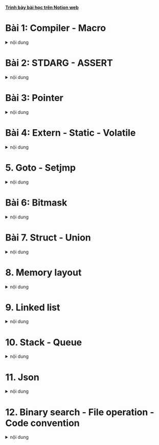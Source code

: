 **[Trình bày bài học trên Notion web](https://ritzy-tray-c64.notion.site/Advance-C-CPP-1340b8981c614ba29eb68631e6479064)**

# Bài 1: Compiler - Macro
<details>
<summary>nội dung</summary>

<h2>Compiler</h2>

**Compiler là trình biên dịch, có nhiệm vụ biên dịch source code sang ngôn ngữ máy để vi xử lí có thể thực thi được chương trình đó.**

<p align="center">
  <img src="https://github.com/user-attachments/assets/418ae9af-78e6-4ba5-a352-9193f6056b5c" width="50%">
</p>

* Preprocessing: là quá trình tiền xử lí, tạo ra file preprocessed. Trong qua trình này:

    * Preprocessor sẽ copy nội dung của file được include vào file tiền xử lí.
    * Xóa bỏ các comment trong source file.
    * Chèn nội dung được định nghĩa của macro tại vị trí gọi macro đó.

* Compilation: từ preprocessed source compiler sẽ biên dịch sang assembly code.

* Assemble: assembler tạo ra object file từ assembly code.

* Linking: Linker sẽ gộp các file object đã tạo ra từ lại thành một excutable file.
    * Vì khi include một header thì file header đó chỉ chứa tên của hàm không có nội dung thực thi của hàm đó. Tức là sau tiền xử lí cũng chỉ chứa tên hàm mà không có nội dung hàm trong file đó.
    * File source của header đó cũng được biên dịch thành file object và linker sẽ gộp nội dung của hàm đó vào executable file.

<h2>Macro</h2>

**Macro gồm một label và nội dung là đoạn code sẽ được thay thế cho label đó trong quá trình tền xử lí (preprocessing).**

**Chỉ thị tiền xử lí là chỉ thị báo cho preprocesor xử lí những nội dung có trong source code.**

Các chỉ thị tiền xử lí:

* #include: là chỉ thị chèn tất cả nội dung của file được include vào source file.
    
    ⇒ Giúp quản lí và tái sử dụng source code hiệu quả.
    
* #define: dùng để định nghĩa một macro.

* #undef: để hủy định nghĩa một macro đã định nghĩa trước đó.
    
    ⇒ Sử dụng trong trường hợp cần định nghĩa lại macro.
    
* #if, #elif, #else: là những chỉ thị điều kiện để quyết định xem có chèn những nội dung bên trong điều kiện vào source file hay không. Kết thúc chỉ thị điều kiện này là #endif.
    
    ⇒ Dùng để linh hoạt khai báo macro có nội dung khác nhau phù hợp với yêu cầu và đối tượng thực thi chương trình.
    
- #ifdef và #ifndef: là chỉ thị kiểm tra xem đã định nghĩa macro đó hay chưa. Nếu điều kiện đúng thì nội dung bên trong điều kiện sẽ được chèn vào source file. Kết thúc chỉ thị điều kiện là #endif.
    
    ⇒ Để tránh chèn lặp lại những nội dung đã được định nghĩa và chèn vào trước đó.

Các toán tử trong macro:
* Stringize: định nghĩa nội dung của label phía sau # là một chuỗi trong dấu “”.
    
    ```c
    #define _PRINTF(cmd) printf(#cmd)
    ```
    
* Concatenation: nối nội dung của label phía sau ## vào chuỗi phía trước.
    
    ```c
    #define PIN_DEF(number)    int pin_##number
    ```
    
* Variadic: tạo ra macro có thể nhận số lượng tham số truyền vào không cố định và có thể thay đổi.

    ```c
    #define NUM_LIST(...)                       \
    int sum_list[] = {__VA_ARGS__}

    NUM_LIST(1, 4, 5, 6);

    // kết quả sau tiền xử lí
    int sum_list[] = {1, 4, 5, 6};
    ```

Ví dụ định nghĩa macro:

* Định nghĩa macro có chứa giá trị của số pi.

* Định nghĩa macro khai báo nhiều biến có cùng format tên.

* Định nghĩa macro khai báo function.

    ```c
    #define PI_NUMBER               (double)3.14159

    #define NEW_VAR(name)           \
    int         int_##name;         \
    double      double_##name;      \
    char        char_##name;

    #define     _PRINTF(func_name, cmd)         \
    void func_name() {                          \
        printf(#cmd);                           \
        printf("\n");                           \
    }

    _PRINTF(print_hello, hello!);
    _PRINTF(print_goodbye, good bye!);

    int main() {

        printf("%.3f\n", PI_NUMBER); 

        NEW_VAR(test);
        int_test = 5;
        double_test = 5.0;
        char_test = 'a';

        print_hello();
        print_goodbye();
        return 0;
    }
    ```

Ví dụ #ifdef và #ifndef:

* Dùng #ifndef để kiểm tra xem label BOARD_H đã được địa nghĩa trước đó hay chưa. Và định nghĩa label đó nếu chưa.

* Dùng điều kiện #if, #elif để định nghĩa chân Led builtin  phù hợp với board cần biên dịch.

    ```c
    #ifndef BOARD_H
    #define BOARD_H

    #define MCU     UNO
    //#define MCU     MEGA

    #if MCU == UNO
        #define     LED_BULTIN      2
    #elif MCU == MEGA
        #define     LED_BULTIN      7
    #endif

    #endif
    ```

**Macro và function khác nhau như thế nào mặc dù có thể cho ra kết quả như nhau.**

* Function chiếm một vùng nhớ cố định trong main memory. Vì function chỉ được định nghĩa một lần. Mỗi khi gọi function thì program counter sẽ nhảy tới vùng nhớ lưu function đó để thực thi.
* Còn khi định nghĩa macro thì khi biên dịch preprocessor sẽ thay thế đoạn macro được định nghĩa tại vị trí gọi macro đó. Khi gọi nhiều lần sẽ có nhiều đoạn giống nhau trong main memory.
    
⇒ Dùng function sẽ tối ưu hơn về mặt bộ nhớ nhưng sẽ không tối ưu về mặt tốc độ khi so với macro.

</details>

# Bài 2: STDARG - ASSERT
<details>
<summary>nội dung</summary>

<h2>STDARG</h2>

**Stdarg là thư viện chuẩn của C, hỗ trợ viết function với số lượng tham số và kiểu dữ liệu không xác định trước.**

Kiểu dữ liệu và macro của thư viện stdarg:

* va_list: là kiểu dự liệu để chứa các tham số truyền vào.

* void va_start(va_list *ap*, *argN*): xác định địa chỉ bắt đầu trong danh sách tham số truyền vào. Địa chỉ bắt đầu là địa chỉ của tham số tiếp theo phía sau  label argN. Cần gọi trước va_start trước khi gọi va_arg.

* type va_arg(va_list *ap*, *type*): trả về giá trị của địa chỉ hiện tại đang trỏ tới trong danh sách tham số với kiểu dữ liệu xác định tại type. Và chuyển con trỏ đến vị trí tiếp theo trong danh sách tham số.

* void va_end(): giải phóng vùng nhớ đã tạo ra của biến va_list. Cần gọi khi không còn sử dụng va_list đó nữa.

Ví dụ viết một function tính tổng các số truyền vào kiểu int có số lượng tham số có thể thay đổi:

```c
int sum(int count, ...){
    va_list num_list;
    // khởi tạo va_list để lưu địa chỉ các tham số truyền vào
    va_start(num_list, count);
    // lấy ra giá trị của tham số hiện tại đang trỏ đến (địa chỉ đầu tiên là địa chỉ của tham số phía sau count)
    int result = va_arg(num_list, int);
    for(int index=1;index<count;index++) {
            // cộng dồn lần lượt các giá trị còn lại trong danh sách tham số
        result += va_arg(num_list, int);
    }
    // giải phóng vùng nhớ đã khởi tạo num_list
    va_end(num_list);
    return result;
}

int main(void) {
    printf("%d\n", sum(5, 1, 3, 5, 6, 7));
    return 0;
}
```

⇒ Ứng dụng để viết những function xử lí những trường hợp tham số truyền vào có thể thay đổi được.

<h2>ASSERT</h2>

**Assert là thư viện chuẩn của C, hỗ trợ debug và báo lỗi cho chương trình.**

**void assert(_Expression):** có tham số truyền vào là điều kiện báo lỗi và chuỗi kí tự thông báo khi có lỗi xảy ra.

* Nếu điều kiện đúng chương trình sẽ chạy tiếp mà không báo lỗi.
* Nếu điều kiện sai chương trình sẽ báo lỗi với chuỗi kí tự đã định nghĩa trước và dừng chương trình ngay lập tức.

⇒ Quan trọng trong quá trình debug và xử lí lỗi và assert sẽ báo chính xác vị trí lỗi trong source code là line nào.

Ví dụ sử dụng assert để báo lỗi:
```c
#define LOG(condition, cmd)     assert((condition) && #cmd)

double divide(double number_a, double number_b) {
    // assert( (number_b!=0) && "Divide for zero");
    LOG(number_b!=0, "Divide for zero");
    return number_a / number_b;
}

int main() {
	printf("%f\n", divide(4.0, 1.0));
	printf("%f\n", divide(4.0, 0.0));
}
```

</details>

# Bài 3: Pointer
<details>
<summary>nội dung</summary>

<h2>Pointer</h2>

**Pointer là biến có giá trị là địa chỉ của một biến khác. Thông qua con trỏ có thể truy cập đến để đọc hoặc thay đổi giá trị tại địa chỉ đó.**

* Mọi biến đều được lưu trên RAM trong quá trình thực thi chương trình và có địa chỉ riêng.

* Có thể dùng pointer để truy cập nhiều biến khác nhau giúp quá trình xử lí chương trình linh hoạt hơn.

**Kích thước của con trỏ phụ thuộc vào kiến trúc của vi xử lí.**

Ví dụ khai báo và sử dụng con trỏ:
```c
int number = 10;
int *ptr = &number;   // lấy địa chỉ của biến number gán cho con trỏ
*ptr = 100;           // thay đổi giá trị tại biến number = 100
```

<h2>Void Pointer</h2>

**Void Pointer là con trỏ có thể trỏ đến bất kì biến nào mà không cần biết trước kiểu dữ liệu của nó.**

* Tuy nhiên trước khi đọc hoặc thay đổi giá trị của biến được trỏ tới thì cần ép kiểu cho đúng với kiểu dữ liệu của biến đó.

Ví dụ khai báo Void pointer:
```c
int a = 100;
void *ptr = &a;
printf("%d\n", *(int *)a);
*(int *)ptr = 10;
```

<h2>NULL Pointer</h2>

**NULL Pointer là con trỏ có giá trị (địa chỉ trỏ tới) là 0x00.**

Khi khai báo một biến mới chương trình sẽ lấy một vùng nhớ chưa được sử dụng trên RAM để lưu biến. Nếu không gán giá trị khi khai báo thì giá trị của biến sẽ là một giá trị ngẫu nhiên đã được lưu tại địa chỉ này trước đó. 

⇒ Do đó khi khai báo con trỏ mà chưa gán địa chỉ cho nó thì gán NULL để tránh lỗi chương trình khi trỏ nhầm địa chỉ. (Khi không dùng nữa cũng gán NULL)

* Dùng con trỏ NULL có thể kiểm tra được con trỏ đã được khai báo địa chỉ hợp lệ hay chưa.

```c
void *ptr = NULL;
```

<h2>Pointer to Constant</h2>

**Pointer to constant là con trỏ chỉ cho phép đọc giá trị tại tại địa chỉ được trỏ đến mà không được phép thay đổi giá trị tại địa chỉ đó. Tuy nhiên có thể gán lại giá trị (địa chỉ trỏ đến) cho con trỏ.**

Ví dụ sử dụng pointer to constant:
```c
int number_a = 10;
int number_b = 5;
// có thể khai báo con trỏ theo một trong hai cách sau.
int const *ptr_const = &number_a;
// const int *ptr_const = &number_a;

// không thể thay đổi giá trị của biến được trỏ đến.
// *ptr_const = 5; => Lỗi
// tuy nhiên có thể thay đổi giá trị của con trỏ.
ptr_const = &number_b;
```

<h2>Constant Pointer</h2>

**Constant pointer là con trỏ được khởi tạo với giá trị (địa chỉ trỏ đến) không được phép thay đổi. Chỉ có thể đọc và thay đổi giá trị tại địa chỉ được trỏ đến.**

Ví dụ sử dụng constant pointer:
```c
int number_a = 10;
int number_b = 5;
int *const ptr_const = &number_a;

// có thể thay đổi giá trị tại number_a
*const_ptr = 7;

// tuy nhiên đã khởi tạo con trỏ trỏ đến địa chỉ của number_a thì không thể trỏ đến một biến khác nữa.
// ptr_const = &number_b; => chương trình báo lỗi
```

<h2>Pointer to Function</h2>

**Function pointer là con trỏ có giá trị là địa chỉ của một function.**

    ⇒ Trỏ đến vùng nhớ chứa function.

Ví dụ sử dụng pointer to function:

```c
/*
	khai báo ptr là con trỏ hàm có tham số truyền vào là (int, int)
và kiểu trả về là int.
	sử dụng con trỏ hàm để gọi hàm phù hợp theo điều kiện
*/

#define OPERATOR    SUM
// #define OPERATOR    MULTIPLE

int multiple(int number_a, int number_b) {
    return number_a * number_b;
}

int sum(int number_a, int number_b) {
    return number_a + number_b;
}

int main() {
    int (*ptr)(int, int) = NULL;

    #if OPERATOR == SUM
        ptr = &sum;
    #elif OPERATOR == MULTIPLE
        ptr = &multiple;
    #endif
    
    printf("%d\n", ptr(5, 10));
}
```
* Function pointer còn có thể dùng làm tham số truyền vào cho một function khác. 

    Ví dụ:
    ```c
    /*
        Tạo một function có tham số truyền vào là một con trỏ hàm và các tham số phụ.
        Sử dụng con trỏ để gọi hàm tính toán.
    */


    int multiple(int number_a, int number_b) {
        return number_a * number_b;
    }

    int sum(int number_a, int number_b) {
        return number_a + number_b;
    }

    int CalcAndShow(int (*ptr)(int, int), int number_a, int number_b) {
        int result = ptr(number_a, number_b);
        printf("%d\n", result);
        return result;
    }

    int main() {
        int a = 10, b = 4;
        int (*ptr)(int, int) = NULL;
        CalcAndShow(&multiple, a, b);
        CalcAndShow(&sum, a, b);
    }
    ```

Ép kiểu một con trỏ hàm:
```c
int sum(int number_a, int number_b) {
    return number_a + number_b;
}
...
void *ptr = &sum;
int result = ((int (*)(int, int))ptr)(5, 3);
```

<h2>Pointer to Pointer</h2>

**Pointer to Pointer là con trỏ có giá trị là địa chỉ của con trỏ khác (trỏ đến con trỏ khác).**

```c
/*
	Khai báo con trỏ ptr_1 trỏ tới biến point.
	Khai báo con trỏ ptr_2 trỏ tới ptr_1.
	In ra giá trị và địa chỉ của ptr_1 và ptr_2.
*/

double point = 9.2;
double *ptr_1 = &point;
double **ptr_2 = &ptr_1;

printf("&point : %lu\t- point = %.3f\n", &point, point);
printf("&ptr_1 : %lu\t- *ptr_1 = %.3f\n", &ptr_1, *ptr_1);

// con trỏ ptr_2 có giá trị là địa chỉ của ptr_1.
// ta cũng có thể trỏ với point qua ptr_2
printf("ptr_2 : %lu\t- *ptr_2 : %lu\t- **ptr_2 = %.3f\n", ptr_2, *ptr_2, **ptr_2);

/*
	Kết quả in ra
&point : 144701488      - point = 9.200
&ptr_1 : 144701480      - *ptr_1 = 9.200
ptr_2 : 144701480       - *ptr_2 : 144701488    - **ptr_2 = 9.200
*/
```

</details>

# Bài 4: Extern - Static - Volatile
<details>
<summary>nội dung</summary>

<h2>Extern</h2>

**Từ khóa extern dùng để khai báo một biến toàn cục hoặc hàm đã được định nghĩa (khai báo và cấp phát bộ nhớ) ở một file khác. Tức là có thể sử dụng biến toàn cục hoặc hàm của một file khác.**

- Khai báo một biến và gán giá trị cho nó thì nó phải nằm ở file source (.c).

Ví dụ khai báo và sử dụng một hàm và biến toàn cục ở một file source khác:

```c
/* scale.c */

#include "scale.h"

double scale_factor = 0.5;

double calcLength(double len) {
    return len*scale_factor;
}

```

```c
/* main.c */

#include <stdio.h>
// #include "sum.h" => ví dụ này không dùng include

// dùng từ khóa extern để báo đây là một biến toàn cục và một function đã được định nghĩa ở một file kkhác.
extern double scale_factor;
extern double calcLength(double len);

int main(void) {

    double obj_len = 10.0;
    // gọi hàm tính độ dài với scale factor được định nghĩa ở một file khác với.
    printf("Length: %.3f.\n", calcLength(obj_len));
    // do đã dùng từ khóa extern để khai báo scale_factor
	  // thay đổi giá trị scale_factor được định nghĩa file scale.c
	  // và tính lại độ dài một lần nữa với scale_factor vừa thay đổi.
    scale_factor = 2;
    printf("Length: %.3f.\n", calcLength(obj_len));

    return 0;
}

/* Kết quả in trên terminal
Length: 5.000.
Length: 20.000.
*/
```

## Static

### Biến static cục bộ

**Static local variables là những biến cục bộ được khai báo và cấp phát địa chỉ một lần duy nhất và chỉ thu hồi vùng nhớ của biến khi kết thúc chương trình.**

Local variables: biến cục bộ là biến được khai báo bên trong hàm chỉ có phạm vi sử dụng bên trong hàm.

Ứng dụng: 

- Sử dụng trong trường hợp cần giữ lại giá trị của biến trong các lần gọi hàm.
- Thực hiện khởi tạo cho hàm một lần duy nhất.

    Ví dụ sử dụng biến static cục bộ:
    
    ```c
    #include <stdio.h>
    
    void countObject() {
    		// biến counter sẽ được khai báo ở lần đầu tiên gọi hàm
    		// khi gọi những lần tiếp theo chương trình sẽ không khai báo lại 
    		// mà dùng sửa dụng lại vùng nhớ đã cấp phát trước đó.
    		// nên giá trị của biến counter sẽ được cộng lên ở mỗi lên gọi hàm
        static int counter = 0;
        printf("Add object %d.\n", ++counter);
    }
    
    int main(void) {
        countObject();
        countObject();
        countObject();
        countObject();
        countObject();
    }
    
    /* Kết quả in ra màn hình
    Add object 1.
    Add object 2.
    Add object 3.
    Add object 4.
    Add object 5.
    */
    ```
    
    ```c
    
    #include <stdio.h>
    #include <time.h>
    
    #define TIMER_INIT      0
    #define TIMER_RUN       1
    #define TIME_OUT        0
    
    /*
    function timer sửa dụng hai biến static cục bộ:
    state để kiểm tra trạng thái của timer, khởi tạo giá trị cho time_stamp khi timer bắt đầu chạy.
    time_stamp lưu giá trị clock để so sánh cho những lần gọi sau. Tính xem timer đã time out hay chưa.
    */
    int timer(int interval) {
        static clock_t time_stamp;
        static int state = TIMER_INIT;
    
        if (state == TIMER_INIT) {
            time_stamp = clock();
            state = TIMER_RUN;
        } else {
            if ((clock() - time_stamp) >= interval) {
                state = TIMER_INIT;
                return TIME_OUT;
            }
        }
        
        return TIMER_RUN;
    }
    
    int main(void) {
    
        int counter = 1;
        while (1) {
            if (timer(1000) == TIME_OUT) {
                printf("Time out.\n");
                if (counter == 5) {
                    break;
                }
                counter++;
            }
        }
    
        return 0;
    }
    ```
    

### Biến static toàn cục

**Static global variables là những biến toàn cục chỉ có thể sử dụng trong phạm vi của file chứa nó và không cho phép extern để file khác sử dụng.**

Global variables: 

- Biến toàn cục là biến được khai báo không nằm trong hàm nào.
- Không thể extern biến static toàn cục để sử dụng ở một file khác. (Tương tự với hàm static)
    
    ⇒ Có thể sử dụng biến hoặc hàm static ở một file khác thông qua function được định nghĩa ở chính file đó.
    

Ứng dụng: để hạn chế gọi hàm hoặc biến ở ngoài file chứa nó (Trong trường hợp thiết kế thư viện sẽ dùng với mục đích không cho phép người sử dụng gọi hàm hoặc biến không được phép truy cập làm ảnh hưởng kết quả của chương trình).

- Ví dụ sử dụng biến static toàn cục:
    - Khi viết một thư viện nhưng không muốn người sử dụng sử dụng các hàm tính toán trong đó hay thay đổi những biến trong đó ta sẽ định nghĩa nó ở dạng static.
    - Trong ví dụ này chỉ khai báo biến scale_factor và hàm calcLength trong file sum.c, ngoài file này ra không có file nào có thể sử dụng được biến và hàm này.
    - Người dùng chỉ có thể gọi được function showLength khi include file  sum.h
    
    ```c
    /* file name: sum.h */
    #ifndef SUM_H
    #define SUM_H
    
    #define OBJECT_1
    // #define OBJECT_2
    // #define OBJECT_3
    
    void showLength(double len);
    
    #endif
    ```
    
    ```c
    /* file name: sum.c */
    
    #include "sum.h"
    #include <stdio.h>
    
    #ifdef OBJECT_1
        #define _SCALE_FACTOR   0.5
    #elif OBJECT_2
        #define _SCALE_FACTOR   1.2
    #elif OBJECT_3
        #define _SCALE_FACTOR   0.8
    #else
        #define _SCALE_FACTOR   1.0
    #endif
    
    static double scale_factor = _SCALE_FACTOR;
    
    static double calcLength(double len) {
        return len*scale_factor;
    }
    
    void showLength(double len) {
        printf("Length: %.3f.\n", calcLength(len));
    }
    ```
    
    ```c
    /* file name: main.c */
    
    #include <stdio.h>
    #include "sum.h"
    
    int main(void) {
        double obj_len = 10.0;
        showLength(obj_len);
        return 0;
    }
    ```
    

Thắc mắc: Biến và hàm static toàn cục khi khai báo ở file header (.h) thì chỉ có thể sử dụng trong phạm vi file header. Nên thông thường người ta sẽ khai báo biến và hàm static toàn cục trong file source (.c) để có ghể gọi từ các hàm khác như trong ví dụ ở phía trên.

### Từ khóa register

<p align="center">
  <img src="https://github.com/user-attachments/assets/dcfa0002-01e9-4c82-9096-6b11ef19e123" width="90%">
</p>


ALU (Arithmetic Logic Unit) có nhiệm vụ các phép toán trong chương trình. Và ALU chỉ làm việc với thanh ghi.

Khi một biến được khai báo chương trình sẽ cấp phát bộ nhớ của biến đó tại một địa chỉ trên RAM.

Các bước vi xử lí thực hiện một phép toán:

- Chuyển giá trị tại vùng nhớ cần tính trên RAM vào register.
- ALU lấy giá trị trên register tính toán sau đó trả giá trị vào register.
- Register chuyển kết quả nhận được từ ALU vào lại RAM.

⇒ Tốc độ thực thi của chương trình phụ thuộc nhiều vào tốc độ truyền dự liệu của RAM.

**Từ khóa register sẽ báo cho compiler khai báo và cấp phát bộ nhớ của biến đó trên thanh ghi. Giúp giảm bước truyền nhận dữ liệu giữa RAM và Register nên chương trình thực sẽ thi nhanh hơn. Chỉ có thể sử dụng từ khóa register với những biến cục bộ.**

**Bộ nhớ của register ít và không thể mở rộng giới hạn được như RAM.**

Ứng dụng: khai báo các biến dùng thường xuyên và xử lí tính toán với những biến đó ưu tiên tốc độ.

Ví dụ sử dụng hai biến được định với từ khóa register và không có từ khóa register:
    
- Với từ khóa register biến index sẽ được khai báo và cấp phát bộ nhớ trong thanh ghi thay vì trên RAM.
        
    ⇒ Tốc độ thực thi hàm khi sử dụng register để khai báo biến index sẽ nhanh hơn.
        

    ```c
    #include <stdio.h>
    #include <time.h>
    
    void showTime() {
        clock_t time_start;
        time_start = clock();
    
        register unsigned long index;
        // unsigned long index;
        
        unsigned long number = 100000000;
    
        for(index=0;index<number;index++) {
    
        }
    
        printf("Execution time: %.5f\n", (double)((clock() - time_start)/1000.0));
    }
    
    int main(void) {
    
        showTime();
        
        return 0;
    }
    
    /* Output:
    Execution time: 0.22800 (without register)
    Execution time: 0.03500 (with register)
    */
    ```
    

Thắc mắc: Nếu biến được khai báo và cấp phát bộ nhớ trên thanh ghi của vi xử lí thì có thể dùng con trỏ để trỏ đến biến đó hay lấy địa chỉ như một biến thông thường được cấp phát bộ nhớ trên RAM hay không?

## Từ khóa Volatile

Vi điều khiển có bộ nhớ giới hạn, nên khi build chương trình compiler sẽ tối ưu bộ nhớ bằng các bỏ qua các biến không thay đổi giá trị trong quá trình chạy chương trình.

```c
int main() {
	while(1) {
		int number_a = 10;
		int number_b = read_number();
        number_a;
        number_b;
	}
}
```

Trong đoạn code phía trên khi compiler thấy biến cục bộ number_a không thay đổi giá trị phía bên trong while nên compiler sẽ tối ưu biến này. Tương tự với number_b, tuy được khai báo và gán giá trị là giá trị trả về của một hàm nhưng compiler vẫn sẽ tối ưu number_b.

**Từ khóa Volatile sẽ báo cho compiler không tối ưu biến đó.**

```c
volatile number_a = 10;
```

Ứng dụng:

- Khai báo volatile để tránh những lỗi chạy chương trình khi compiler tối ưu biến đó.
- Thường được sửa dụng nhiều trong RTOS. (Khi một biến toàn cục được thay đổi giá trị ở nhiều task khác nhau, dùng votatile để tránh compiler tối ưu biến đó bên trong một task)

</details>

# 5. Goto - Setjmp
<details>
<summary>nội dung</summary>

## Goto

**Từ khóa goto sẽ cho phép nhảy đến một label được đặt trong phạm vi của hàm gọi từ khóa goto.**

Các trường hợp ứng dụng goto:

- Thoát khỏi nhiều vòng lặp chồng lên nhau.
- Finite State Machines.
- Lập trình các ứng dụng menu, quét lét,…

    Ví dụ sử dụng goto để thoát ra khỏi 3 cấp vòng lặp, thay vì sử dụng break để thoát ra khỏi từng vòng lặp:
    
    ```c
    #include <stdio.h>
    
    int main(void) {
    
        while(1) {
            for(int col=0;col<10;col++) {
                for(int row=0;row<10;row++) {
                    if((col==5)&&(row==8)) {
                        goto exit_loops;
                    }
                    printf("Col: %d, Row: %d\n", col, row);
                }
            }
        }
    
        exit_loops:
    
        return 0;
    }
    ```
    

## Setjmp

**setjump là thư viện chuẩn của C, hỗ trợ macro setjmp và function longjmp.**

- Macro setjmp(BUF): thiết lập một vị trí trong chương trình mà khi gọi longjmp chương trình sẽ nhảy lệnh đó và trả về một giá trị.
    - BUF là tham số truyền vào có kiểu dữ liệu là jmp_buf.
    - Ở lần đầu tiên thực thi setjmp sẽ trả về giá trị 0.
    - Ở những lần thực thi tiếp theo setjmp sẽ trả về giá trị tương ứng với tham số thứ 2 của longjmp.
- Function longjmp(jmp_buf _Buf,int _Value): nhảy đến vị trị đã set của tham số đầu tiên và trả về giá trị của tham số thứ hai.

⇒ setjump thường được sử dụng cho xử lí ngoại lệ trong C.

- Ví dụ sử dụng setjmp và longjmp:
    - Ví dụ xử lí những ngoại lệ như truyền vào mảng không hợp lệ (size = 0) hoặc không nằm trong range.
    - Gọi marco setjmp trong main để thiết lập điểm nhảy tới khi gọi longjmp (xảy ra ngoại lệ).
    - Ở lần đầu tiên setjmp sẽ trả về 0, tức là exception_code có giá trị là 0, tương ứng với case ERR_NONE ⇒ Chạy function xử lí mảng.
    - Nếu những điều kiện đặt ra không thỏa mãn như mảng có độ dài = 0, hoặc giá trị phần tử vượt ngoài range thì longjump sẽ được gọi và truyền vào giá trị lỗi tương tứng ở tham số thứ 2. ⇒ chương trình sẽ qua lại chỗ setjump và lúc này exception_code mang một giá trị khác.
    - Những case lỗi (ERR_ARRAY_SIZE, ERR_OUT_RANGE) là nơi sẽ thực hiện xử lí khi có ngoại lệ xảy ra.
    - Trong trường hợp phát hiện ra lỗi, ngoại lệ vẫn có thể chạy tiếp các lệnh khác ở phía dưới.
    
    ```c
    #include <stdio.h>
    #include <setjmp.h>
    
    #define ERR_NONE            0
    #define ERR_ARRAY_SIZE      1
    #define ERR_OUT_RANGE       2
    
    #define VAL_MIN             0
    #define VAL_MAX             10
    
    jmp_buf buf;
    int exception_code;
    
    void checkOutRange(int value) {
        if ((value < VAL_MIN)  || (value > VAL_MAX)) {
            longjmp(buf, ERR_OUT_RANGE);
        }
    }
    
    void arrayProcess(int *const arr, int size) {
        if (size <= 0 ) {
            longjmp(buf, ERR_ARRAY_SIZE);
        }
    
        for(int index=0;index<size;index++) {
            checkOutRange(*(arr+index));
            printf("Number at <index>: %d.\n", *(arr+index));
        }
    }
    
    int main(void) {
    
        int num_list[] = { 0, 2, 4, 5, 6, 3, 12};
        int list_size = sizeof(num_list)/sizeof(int);
    
        exception_code = setjmp(buf);
    
        switch (exception_code) {
            case ERR_NONE:
                arrayProcess(num_list, list_size);
    		        // arrayProcess(num_list, 0);
                break;
            case ERR_ARRAY_SIZE:
                printf("Input Array invalid...\n");
                break;
            case ERR_OUT_RANGE:
                printf("Value out of range...\n");
                break;
        }
    
    		printf("Handle another features...\n");
        return 0;
    }
    ```

</details>

# Bài 6: Bitmask
<details>
<summary>nội dung</summary>

**Bitmask là một kỹ thuật lập trình, sử dụng các toán tử bitwise để thao tác hoặc lưu trữ thông tin với đơn vị bit.**

Ứng dụng: Tối ưu hóa bộ nhớ sử dụng, quản lí thuộc tính của đối tượng,…

## Các toán tử bitwise:

### AND

**Toán tử AND ( & ) sẽ thực hiện phép AND Logic cho từng cặp bit của hai giá trị cần thực hiện phép toán.**

| Input 1 | Input 2 | Output |
| --- | --- | --- |
| 0 | 0 | 0 |
| 0 | 1 | 0 |
| 1 | 0 | 0 |
| 1 | 1 | 1 |

⇒ Chỉ khi bit input 1 và bit input 2 đều là 1 thì kết quả mới là 1.

Ví dụ:

```c
uint8_t input_1 = 0b01001100;
uint8_t input_2 = 0b00101100;
uint8_t output  = input_1 & input_2;
/*   => output  = 0b00001100  */
```

### OR

**Toán tử OR ( | ) sẽ thực hiện phép OR Logic cho từng cặp bit của hai giá trị cần thực hiện phép toán.**

| Input 1 | Input 2 | Output |
| --- | --- | --- |
| 0 | 0 | 0 |
| 0 | 1 | 1 |
| 1 | 0 | 1 |
| 1 | 1 | 1 |

⇒ Chỉ cần tối thiểu 1 trong hai bit input là 1 thì kết quả là 1.

Ví dụ: 

```c
uint8_t input_1 = 0b01001100;
uint8_t input_2 = 0b00101100;
uint8_t output  = input_1 | input_2;
/*   => output  = 0b01101100  */
```

### XOR

**Toán tử XOR ( ^ ) sẽ thực hiện phép XOR Logic cho từng cặp bit của hai giá trị cần thực hiện phép toán.**

| Input 1 | Input 2 | Output |
| --- | --- | --- |
| 0 | 0 | 0 |
| 0 | 1 | 1 |
| 1 | 0 | 1 |
| 1 | 1 | 0 |

⇒ Nếu một cả hai bit input cùng là 0 hoặc cùng là 1 thì kết quả sẽ là 0. Ngược lại chỉ có 1 trong hai input là 1 là kết quả là 1.

```c
uint8_t input_1 = 0b01001100;
uint8_t input_2 = 0b00101100;
uint8_t output  = input_1 ^ input_2;
/*   => output  = 0b01100000  */
```

### NOT

**Toán tử NOT ( ~ )  sẽ thực hiện phép NOT Logic, đảo ngược giá trị của bit.**

```c
uint8_t input  = 0b01001100;
uint8_t output = ~input;
/*   => output = 0b10110011  */
```

### Shift left - Shift right

**Shift left ( << ) là toán tử dịch bit sang trái, các bit được chèn vào phía bên phải sẽ là 0.**

```c
uint8_t input  = 0b00000001;
uint8_t output = input << 2;
/*   => output = 0b00000100  */
output = input << 5;
/*   => output = 0b00100000  */
```

**Shift right ( >> ) là toán tử dịch bit sang phải, các bit được chèn vào phía bên trái sẽ là 0.**

```c
uint8_t input  = 0b10000001;
uint8_t output = input >> 2;
/*   => output = 0b00100000  */
output = input >> 5;
/*   => output = 0b00000100  */
```

- Ví dụ sử dụng bitmask:
    - Sử dụng bitmask để thay đổi giá trị tại một bit chỉ định mà vẫn giữ nguyên giá trị cho các bit còn lại.
    - Sử dụng bitmask để đọc ra giá trị của từng bit.
    
    ```c
    #include <stdio.h>
    #include <stdint.h>
    
    uint8_t port_State = 0;
    
    void portWrite(uint8_t pin_number, uint8_t value) {
        if(value == 0) {
            port_State &= ~(1 << pin_number);
        } else if (value == 1) {
            port_State |= (1 << pin_number);
        }
    }
    
    char *const showBinary(uint8_t value) {
        static char bin[9];
    
        for(int index=0;index<8;index++) {
            uint8_t single_bit = (value >> index) & 1;
            bin[7-index] = ((single_bit == 0) ? '0' : '1');
        }
    
        return bin;
    }
    
    int main(void) {
        // printf("0b%s", showBinary(0b00100));
    
        printf("%s\n", showBinary(port_State));
        portWrite(0, 1);
        printf("%s\n", showBinary(port_State));
        portWrite(2, 1);
        printf("%s\n", showBinary(port_State));
        portWrite(7, 1);
        printf("%s\n", showBinary(port_State));
        portWrite(0, 0);
        printf("%s\n", showBinary(port_State));
        portWrite(7, 0);
        printf("%s\n", showBinary(port_State));
        
        return 0;
    }
    ```
    

### Bit fields

**Bit fields trong struct giúp tối ưu bộ nhớ khi khai báo và sử dụng một struct bằng cách xác định số bit sẽ dùng để lưu một phần tử trong struct.**

- Ví dụ sử dụng Bit fields 1:
    
    ```c
    typedef struct {
        uint8_t bit_0 : 1;
        uint8_t bit_1 : 1;
        uint8_t bit_2 : 1;
        uint8_t bit_3 : 1;
        uint8_t bit_4 : 1;
        uint8_t bit_5 : 1;
        uint8_t bit_6 : 1;
        uint8_t bit_7 : 1;
    } GPIO_PORT;
    ```
    
    Như ví dụ ở trên, struct có tên GPIO_PORT có 8 phần tử kiểu uint8_t, tuy nhiên mỗi phần tử chỉ sử dụng 1 bit để lưu giá trị thay vì 1 byte. Nên struct này chỉ chiếm 1 byte bộ nhớ.
    
- Ví dụ sử dụng Bit fields 2:
    
    ```c
    typedef struct {
        uint8_t feature_1 : 4;
        uint8_t feature_2 : 4;
        uint8_t feature_3 : 1;
    } Features;
    ```
    
    Như ví dụ ở trên feature_3 sử dụng 1 bit, nhưng hai phần tử trước đó đã đủ 8 bit, nên lúc này struct Features sẽ chiếm 2 byte bộ nhớ.
    
    Với feature_3 chỉ chiếm 1 bit để lưu trữ lên khi chỉ có thể gán 0b1 hoặc 0b0 nếu gán giá trị lớn hơn (ví dụ: 0b10) sẽ làm mất dữ liệu do 1 bit không thể lưu hết.

</details>

# Bài 7. Struct - Union

<details> 
<summary>nội dung</summary>

# 7. Struct - Union

## Struct

**Struct là cấu trúc dữ liệu chứa nhiều biến member do người lập trình định nghĩa, mỗi member có một vùng nhớ riêng.**

Sử dụng struct:

```c
struct Car{
    char name[50];
    double maxSpeed;
    double maxAccel;
    int seats;
};

// Khai báo một struct và dữ liệu
struct Car myCar = {.name = "Honda", .maxSpeed = 200.0, .maxAccel = 500.0, .seats = 4};
// truy cập đến struct member
myCar.maxSpeed = 150.0;
struct Car* ptr = &myCar;
// con trỏ truy cập đến struct member
ptr->seats = 6;
```

Sử dụng từ khóa typedef thêm tên cho struct để rút gọn cú pháp khai báo biến:

```c
typedef struct {
    char name[50];
    double maxSpeed;
    double maxAccel;
    int seats;
} Car;

Car myCar = {.name = "Honda", .maxSpeed = 200.0, .maxAccel = 500.0, .seats = 4};
```

### Padding của Struct:

Cách sắp xếp vùng nhớ của struct:

```c
typedef struct {
    uint8_t member_1;
    uint32_t member_2;
    uint16_t member_3;
} struct_1;
```

<p align="center">
  <img src="https://github.com/user-attachments/assets/f5007d6b-a25f-4497-a972-e7c20494411a" width="60%">
</p>


struct_1 mặc dùng tổng size của ba phần tử là 7 byte tuy nhiên struct_1 có kích thước là 12 byte:

- compiler sẽ chọn kích thước của phần tử lớn nhất để làm tham chiếu sắp xếp vị trí cho các phần tử còn lại.
- struct_1 sẽ chọn kích thước 4 làm bội số và một phần tử sẽ hoàn toàn đặt trong một vùng nhớ 4 byte.
- member_1 là phần tử đầu tiên, có kích thước là 1 byte, giả sử địa chỉ bắt đầu của biến struct này là 0xF0. member 1 sẽ đặt ở 0xF0.
- member_2 có kích thước là 4 byte và nếu đặt vào địa chỉ 0xF1 sẽ thừa ra 1 byte (tại 0xF4) vào vùng nhớ 4 byte kế tiếp. Nên member_2 sẽ bắt đầu từ 0xF4 và 3 byte không được sử dụng trong vùng nhớ 4 byte đầu tiên gọi là padding.
- Tương tự member_3 sẽ bắt đầu từ địa chỉ 0xF8 và 2 byte còn lại là padding.
    
    ⇒ Kích thước của struct sẽ là 7 byte + 5 byte padding = 12 byte.
    

```c
typedef struct {
    uint8_t member_1;
    uint16_t member_2;
    uint32_t member_3;
} struct_2;
```

<p align="center">
  <img src="https://github.com/user-attachments/assets/65bdd7ad-5e32-4160-aa95-27c101af01be" width="60%">
</p>

struct_2 có kích thước là 8 byte trong đó có 1 byte padding.

Ứng dụng nhiều trong xử lí json và list.

### Union

**Union là cấu trúc dữ liệu mà tất cả member đều sử dụng chung 1 vùng nhớ và có địa chỉ bắt đầu giống nhau.**

Ví dụ:

```c
typedef union {
    uint8_t member_1;
    uint16_t member_2;
    uint32_t member_3;
} union_1;

union_1 myUnion;
myUnion.member_3 = 1048574;
/*
member_3 = 1048574
member_2 = 65534
member_1 = 254
*/
```

<p align="center">
  <img src="https://github.com/user-attachments/assets/39695979-01f7-417e-bb88-063759a1dd52" width="70%">
</p>

Do tất cả member của union đều dùng chung vùng nhớ và có cùng địa chỉ bắt đầu nên khi gán giá trị cho member_3 như ví dụ ở trên thì thực chất cũng là thay đổi giá trị của member_1 và member _2.

member_1 chỉ chiếm 1 byte tính từ địa chỉ bắt đầu nên giá trị member_1 là giá trị tại byte đầu tiên của member_3. Tương tụ với member_2.

Kích thước của Union:
    
- Kích thước của một union là kích thước của member lớn nhất cộng với tổng số padding.
    
    ```c
    typedef union {
        uint8_t member_1[1];
        uint16_t member_2[5];
        uint32_t member_3[2];
    } union_1;
    
    /*
    	Kích thước của union_1 là 12
    	Do uint32_t là kiểu dự liệu có size lớn nhất trong union, nên 4 byte sẽ được tính là bội số.
    	member_2 là phần tử có kích thước lớn nhất, 10 byte, tuy nhiên với bội số 4 thì vùng nhớ 4 byte cuối cùng sẽ gồm 2 byte của member_2 và 2 byte padding.
    */
    
    typedef union {
        uint8_t member_1[13];
        uint16_t member_2[5];
        uint32_t member_3[2];
    } union_2;
    
    /*
    	Kích thước của union_2 là 16
    	member 1 có kích thước lớn nhất 13 byte, tuy nhiên với bội số 4 thì vùng nhớ 4 byte cuối cùng sẽ gồm 1 byte của member_1 và 3 byte padding.
    */
    ```
    
Ứng dụng của Union và Struct trong embedded:
    
```c
typedef union {
    struct {
        uint8_t id[2];
        uint8_t data[4];
        uint8_t check_sum[2];
    } data;
    
    uint8_t frame[8];
} DataFrame;

int main(void) {
    DataFrame transmitter_data;
    DataFrame receiver_data;

    strcpy(transmitter_data.data.id, "10");
    strcpy(transmitter_data.data.data, "1234");
    strcpy(transmitter_data.data.check_sum, "70");
    
    strcpy(receiver_data.frame, transmitter_data.frame);

    return 0;
}
```
    
- data và frame dùng chung vùng nhớ.
- Khi muốn thay đổi thành phần của frame truyền đi sẽ thay đổi giá trị các member của data.
- Khi truyền từng byte dữ liệu đi sẽ dùng member frame.

⇒ Khi sử dụng struct và union thường sẽ thiết kế các member để không có padding.

</details>



# 8. Memory layout

<details> 
<summary>nội dung</summary>

<p align="center">
  <img src="https://github.com/user-attachments/assets/859fe813-2556-472e-a67f-1a86291fc8d7" width="20%">
</p>

## Memory layout

Chương trình sau khi compile thành executable file sẽ được lưu trong bộ nhớ Flash hoặc ROM. Khi bắt đầu chạy chương trình, những vùng nhớ cần thiết sẽ được copy từ Flash sang RAM để thực thi.

Phân vùng nhớ của một chương trình C/C++ gồm 5 phần:

### Text

Text là vùng nhớ có địa chỉ thấp nhất. Phân vùng text chỉ có thể đọc và không ghi được trong quá trình chạy chương trình.

- Chứa các lệnh thực thi của chương trình.
- Chứa các biến hằng số, vùng nhớ lưu những kí tự được khởi tạo với con trỏ kiểu char.

```c
char line[12] = "Hello world!";
char *line1   = "Xin chao!";

int main(void) {
    printf("%p\n", line);
    printf("%p\n", *line1);
    return 0;
}

/*  Output
00007ff758f48000
0000000000000058
*/
// Chuỗi "Xin chao!" được khởi tạo ở phân vùng text có địa chỉ 0x0058
```

### Initialized data - DS (Data segment)

Initialized data - DS (Data segment) là phân vùng lưu global variables, static variables được khởi tạo với giá trị khác 0.

- Có thể thực hiện đọc và ghi giá trị tại phân vùng này.
- Các biến trong phân vùng data sẽ bị thu hồi vùng nhớ sau khi chương trình kết thúc.
- Các biến được lưu tại phân vùng DS:
    
    ```c
    int number_a = 10;
    static number_b = 100;
    
    void function() {
    	static number_c = 200;
    }
    ```
    

### Uninitialized data - BSS (Block started by symbol)

Uninitialized data - BSS (Block started by symbol) là phân vùng lưu global variables, static variables không được khởi tạo giá trị hoặc được khởi tạo với giá trị là 0.

- Có thể thực hiện đọc và ghi giá trị tại phân vùng này.
- Các biến trong phân vùng data sẽ bị thu hồi vùng nhớ sau khi chương trình kết thúc.
- Các biến được lưu tại phân vùng BSS:
    
    ```c
    int number_a = 0;
    static number_b;
    
    void function() {
    	static number_c = 0;
    }
    ```
    

⇒ Các biến tại phân vùng BSS vẫn được giữ nguyên vùng nhớ cho đến khi kết thúc chương trình.

### Stack

Stack là phân vùng nhớ được cấp phát tự động, hoạt động theo cấu trúc LIFO (Last In First Out). Vùng nhớ stack chứa các biến cục bộ, tham số truyền vào của hàm khi được gọi.

- Có thể thực hiện đọc và ghi giá trị tại phân vùng này.
- Các biến trong phân vùng stack sẽ bị thu hồi vùng nhớ khi hàm kết thúc.

### Heap

Heap là vùng nhớ lưu các biến được cấp phát động trong quá trình thực thi chương trình. Khi không còn sử dụng vùng nhớ đã được cấp phát trên heap thì phải giải phóng vùng nhớ đó. Nếu không giải phóng có thể dẫn tới mất dữ liệu (memory leak) do không còn vùng nhớ để lưu.

Sử dụng các hàm alloc, realloc, free, delete,… từ thư viện stdlib.h để cấp phát bộ nhớ trên vùng heap.

- Ví dụ cấp phát vùng nhớ trên heap
    
    ```c
    // Cấp phát vùng nhớ trên heap và sửa dụng vùng nhớ đó.
    
    #include <stdio.h>
    #include <stdlib.h>
    
    void function_1() {
        int size = sizeof(int)*10;
        int *list_num = (int *)malloc(size);
    
        printf("Malloc size: %d byte.\n", size);
    
        for(int index=0;index<10;index++) {
            list_num[index] = index;
        }
    
        for(int index=0;index<10;index++) {
            // printf("Address: 0x%p, Value: %d.\n", &list_num[index], list_num[index]);
            printf("Address: 0x%p, Value: %d.\n", list_num+index, *(list_num+index));
        }
        
        free(list_num);
    }
    
    int main(void) {
    
        function_1();
        return 0;
    }
    ```
    

Một biến constant local có thể thay đổi thay đổi được giá trị của nó thông qua một con trỏ đến địa chỉ của nó, vì biến constant local đó được lưu trên stack. Tuy nhiên khi biên dịch thì compiler sẽ cảnh báo.

Một biến constant global thì không có cách nào thay đổi được giá trị vì nó nằm trên phân vùng text.

## Stack và Heap

- Cả stack và heap đều cho phép đọc và ghi dữ liệu được lưu tại phân vùng đó.
- Stack để lưu những biến cục bộ và tham số truyền vào khi hàm được gọi, việc cấp phát vùng nhớ là do chương trình quản lí, vùng nhớ sẽ tự động bị thu hồi sau khi thoát khỏi hàm.
- Heap cho phép cấp phát vùng nhớ và truy cập đến vùng nhớ đó thông qua một con trỏ. Vùng nhớ heap do người lập trình tùy ý cấp phát bộ nhớ, và việc giải phóng vùng nhớ đã cấp phát cũng là do người lập trình.
- Các hai vùng nhớ để có thể xảy ra hiện tượng memory leak nếu lập trình không cẩn thận:
    - Nếu tạo ra số lượng biến có kích thước lớn hơn bộ nhớ của stack ví dụ như quá nhiều cục bộ trong hàm, gọi hàm đệ quy vô hạn,… sẽ dẫn tới tràn bộ nhớ stack (stack overflow).
    - Nếu cấp phát vùng nhớ lớn hơn kích thước của heap thì việc khởi tạo vùng nhớ đó sẽ không thành công. Hoặc cấp phát liên tục mà không giải phóng vùng nhớ trên heap cũng sẽ bị tràn bộ nhớ heap (heap overflow).
- Stack và Heap lưu dữ liệu theo hướng đối ngược nhau. Stack lưu dữ liệu vào địa chỉ giảm dần, còn Heap thì ngược lại.

## malloc và calloc

malloc và calloc đề cấp phát một vùng nhớ trên heap.

Tuy nhiên có khác biệt:

- malloc:
    - Sẽ cấp phát một vùng nhớ mà không khởi tạo giá trị cho các ô nhớ đó. Tức là giá trị của vùng nhớ đó vẫn sẽ giữ nguyên như trước khi cấp phát vùng nhớ. Các giá trị ngẫu nhiên này gọi là garbage values.
    - malloc chỉ cần một tham số truyền vào là số byte bộ nhớ sẽ cấp phát.
        
        ```c
         char *line = (char *)malloc(20 * sizeof(char));
        ```
        
- calloc:
    - Sẽ cấp phát một vùng nhớ và khởi tạo giá trị 0 cho các ô nhớ.
    - calloc có hai giá trị truyền vào là số phần tử cần cấp phát và kích thước (số byte) của mỗi phần tử.
        
        ```c
         char *line = (char *)calloc(20, sizeof(char));
        ```

</details>


# 9. Linked list

<details> 

<summary>nội dung</summary>

**Linked list là một cấu trúc dữ liệu giúp quản lí dữ liệu và lưu trữ dự liệu trong bộ nhớ.**

**Linked list gồm nhiều node. Mỗi node sẽ gồm giá trị được lưu trữ và địa chỉ của node tiếp theo.**

**Node cuối cùng sẽ luôn trỏ đến địa chỉ `NULL`.**

**Các node không nhất thiết phải có địa chỉ liền kề nhau trong bộ nhớ mà có thể lưu trữ rải rác trong bộ nhớ. (Khác với array được cấp phát nhiều ô nhớ nằm kế nhau trong bộ nhớ)**

<p align="center">
    <img src="https://github.com/user-attachments/assets/be5d7202-74fe-4b8a-8ad8-61199bcf4d45" width="80%">
</p>

Các dạng linked list:

- Singly linked list.
    - Mỗi node chỉ chứa một con trỏ đến địa chỉ của node kế tiếp.
    - Duyệt list theo một chiều từ node đầu tiên đến node cuối cùng.
- Doubly linked list.
    - Mỗi node có hai con trỏ, một trỏ đến node trước đó và một trỏ đến node tiếp theo.
    - Có thể duyệt list theo hai chiều.
- Circular linked list.
    - Tương tự như singly linked list nhưng node cuối cùng trỏ về địa chỉ của node đầu tiên thay vì `NULL`.

Các function quan trọng của linked list:

- create node: tạo một node mới (cấp phát vùng nhớ cho một node mới).
    - Cấp phát vùng nhớ cho node mới.
    - Trả về địa chỉ của vùng nhớ vừa được cấp phát.
    
    ```c
    Node_t *createNode(int data) {
        Node_t *node = (Node_t *)malloc(sizeof(Node_t));
        node->value = data;
        node->next = NULL;
        return node;
    }
    ```
    
- Insert: chèn một node vào một vị trí bất kì trong list.

    <p align="center">
    <img src="https://github.com/user-attachments/assets/e1cafa06-8040-4bcf-82c9-3bd2fae6add8" width="100%">
    </p>

    - Duyệt list đến trước vị trí cần chèn (index-1)
        
        => Tạo node mới và set pointer trỏ đến node tại vị trí cần chèn.
        	=> Set next pointer của node hiện tại trỏ đến node vừa tạo.
        
    - Trường hợp chèn tại vị trí 0:
        
        => Tạo node mới, set next pointer trỏ đến node đầu tiên của list (node tại vị trí 0)
        
        => Set con trỏ của node header trỏ đến node vừa tạo
        
    
    ```c
    
    /* Giải thích _insertNodeBefore: tạo node mới và chèn vào trước vị trí của node truyền vào.
    Tạo node mới là new_node, 
    Gán giá trị cho next pointer của new_node là giá trị của con trỏ node.
    Thay giá trị của con trỏ node là đại chỉ của new_node vừa cấp phát.
    */
    
    static void _insertNodeBefore(Node_t **node, int data) {
        Node_t *new_node = createNode(data);
        new_node->next = *node;
        *node = new_node;
    }
    
    void insertAt(Node_t **node, int _value, int index) {
        _DEBUG_LOG((node != NULL), "insertAt() err, Input node invalid");
    
        Node_t *temp = *node;
        if (index == 0) {
            _insertNodeBefore(node, _value);
            return;
        }
    
        int count = 1;
        while (count++ != index) {
            if (temp->next == NULL) {
                // index out range
                _DEBUG_LOG(0, "insertAt() err, Index out of range.");
                return;
            }
            _SET_NEXT_NODE(temp);
        }
    
        _insertNodeBefore(&(temp->next), _value);
    }
    ```
    

- delete (remove): xóa một node bất kì trong list.
    - Duyệt list đến node phía trước vị trí cần xóa (node thứ index-1)
    	=> Set next pointer của node đó đến node phía sau trị trí cần xóa.
    		=> Giải phóng vùng nhớ của node cần xóa.
    Trường hợp xóa node vị trí đầu tiên:
    	=> Set con trỏ node đến node kế tiếp.
    		=> Giải phóng vùng nhớ của node đầu tiên.
    
    ```c
    void deleteAt(Node_t **node, int index) {
        _DEBUG_LOG((node != NULL), "deleteAt() err, Input node invalid");
        
        Node_t *temp = *node;
        if (index == 0) {
            *node = temp->next;
            free(temp);
            return;
        }
    
        int count = 1;
        while (count++ != index) {
            _SET_NEXT_NODE(temp);
            if (temp->next == NULL) {
                // index out of range
                _DEBUG_LOG(0, "deleteAt() err, Index out of range.");
                // return;
            }
        }
        Node_t *delete_node = temp->next;
        temp->next = delete_node->next;
        free(delete_node);
    }
    ```
    
- push: đẩy một node vào list.
    - push front: chèn vào đầu list.
    - push back: chèn vào cuối list.
- pop: lấy ra (xóa khỏi) list.
    - pop front: gỡ vị trí đầu tiên.
    - pop back: gỡ vị trí cuối cùng.
- get: lấy giá trị của node.
    - get front: lấy giá trị của node đầu tiên.
    - get back: lấy giá trị của node cụ thể.
    - get at: lấy giá trị của một node với index cụ thể.
- get size: lấy số lượng node của list.
- empty: cho biết node có rỗng hay không.
</details>

# 10. Stack - Queue

<details>
<summary>nội dung</summary>

## Stack

**Stack là cấu trúc dữ liệu được dùng để lưu trữ dữ liệu, hoạt động theo nguyên tắc Last In First Out (LIFO).**

**Last in first out: nghĩa là phần cuối cùng được thêm vào sẽ được lấy ra đầu tiên.**

Các thao tác cơ bản của Stack gồm:

- Push: thêm một phần tử mới vào phía cuối stack.
- Pop: xóa phần tử cuối cùng của stack và trả về giá trị của phần tử đó.
- Top: trả về giá trị phần tử cuối cùng được thêm vào stack.

Thực hiện Pop đối với một stack trống gọi là underflow.

Thực hiện Push đối với một stack đầy gọi là overflow.

### Implement Stack:

- Khởi tạo Stack:
    - Cấp phát bộ nhớ để lưu trữ cho stack.
    - Index top luôn chỉ tới vị trí phần tử cuối cùng của stack, nếu stack rỗng giá trị của top là -1.
    
    ```c
    void stackInitialize(Stack_t *stack, int size) {
        stack->items = (Stack_Data_Type *)malloc(sizeof(Stack_Data_Type) * size);
        stack->size = size;
        stack->top = -1;
    }
    ```
    
- Push:
    - Tăng index top lên 1 và gián giá trị tại vị trí index top.
    
    ```c
    void stackPush(Stack_t *stack, Stack_Data_Type data) {
        if (!stackIsFull(stack)) {
            stack->items[++(stack->top)] = data; 
        } else {
            PRINT_MSG_LN("Stack is overflow!");
        }
    }
    ```
    
- Pop:
    - Lấy ra giá trị tại index top sau đó giảm top 1 đơn vị.
    
    ```c
    Stack_Data_Type stackPop(Stack_t *stack) {
        if (!stackIsEmpty(stack)) {
            return stack->items[(stack->top)--]; 
        } else {
            PRINT_MSG_LN("Stack is underflow!");
            return -1;
        }
    }
    ```
    
- Top:
    
    ```c
    Stack_Data_Type stackTop(Stack_t *stack) {
        if (!stackIsEmpty(stack)) {
            return stack->items[stack->top];
        } else {
            PRINT_MSG_LN("Stack is empty!");
            return -1;
        }
    }
    ```
    
- Empty:
    
    ```c
    int stackIsEmpty(Stack_t const *stack){
        return (stack->top == -1);
    }
    ```
    
- Full:
    
    ```c
    int stackIsFull(Stack_t const *stack) {
        return (stack->top == (stack->size - 1));
    }
    ```
    

## Queue

**Queue là cấu trúc dữ liệu được dùng để lưu trữ dữ liệu, hoạt động theo nguyên tắc First In First Out (FIFO).**

**First In First Out: nghĩa là phần tử nào được thêm vào trước sẽ được lấy ra trước.**

Các thao tác cơ bản của Queue:

- Enqueue: thêm một phần tử mới vào cuối queue.
- Dequeue: xóa phần tử ở vị trí đầu tiên ra khỏi queue và trả về giá trị của phần tử đó.
- Front: trả về giá trị của phần tử đầu tiên trong queue.

Queue xác định vị trí dữ liệu trong array nhờ vào 2 index:

- Front: Chỉ vị trí phần tử đứng đầu queue.
- Rear: Chỉ vị trí phần tử đứng cuối queue.
- Các dạng Queue:
    - Linear queue: Khi rear đi đến vị trí = `(size - 1)` sẽ không thể thêm một phần tử nào vào queue nữa mặc dù vẫn còn chỗ trống trong array → **gây lãng phí bộ nhớ**.
        <p align="center">
        <img src="https://github.com/user-attachments/assets/20fd07c3-6650-4820-bdb0-8cd3238cac41" width="60%">
        </p>
    - Circular queue: Khi rear đi đến vị trí = `(size - 1)`, nếu trước front vẫn còn vị trí trống rear sẽ bắt đầu lại từ vị trí 0 cho đến khi queue đầy.
        <p align="center">
        <img src="https://github.com/user-attachments/assets/0832190f-b5ed-4a7e-8c75-5471968cadda" width="60%">
        </p>

### Implement Circular Queue:

- Khởi tạo queue:
    - Cấp phát vùng nhớ để lưu trữ giá trị trong queue.
    - Khởi tạo index front và rear với giá trị -1 (queue rỗng).
    
    ```c
    void queueInitialize(Queue_t *queue, int size) {
        queue->items = (Queue_Data_Type *)malloc(sizeof(Queue_Data_Type)*size);
        queue->size = size;
        queue->front = -1;
        queue->rear = -1;
    }
    ```
    
- Xác định queue rỗng khi giá trị của front = rear = -1.
    
    ```c
    int queueIsEmpty(Queue_t const *queue) {
        return (queue->front == -1);
    }
    ```
    
- Xác định queue đầy: khi rear đứng ngay sau front theo chiều xoay vòng dữ liệu của circular queue.
    
    ⇒ điều kiện: `((rear + 1) % size) == front`
    <p align="center">
    <img src="https://github.com/user-attachments/assets/0bc2a2ab-41f8-469a-9d10-5ec86c126b85" width="80%">
    </p>
    Với giới hạn size được khởi tạo, phép `%` sẽ có kết quả là index tính từ vị trí 0.

    ```c
    int queueIsFull(Queue_t const *queue) {
        return (((queue->rear + 1) % queue->size) == queue->front);
    }
    ```
    
- Enqueue:
    - Kiểm tra xem queue đã đầy hay chưa, xử lí overflow và kết thúc hàm nếu đã đầy.
    - Trường hợp queue đang trống: gán front và rear = 0 (queue có phần tử đầu tiên và duy nhất).
    - Trường hợp queue có nhiều hơn 1 phần tử: tăng rear lên 1, phép `%`  sẽ có kết quả là 0 khi rear đang ở vị trí `size - 1`.
    - Cuối cùng là gán giá trị mới tại vị trí index rear.
    
    ```c
    void enqueue(Queue_t *queue, Queue_Data_Type data) {
        if (!queueIsFull(queue)) {
            if (queueIsEmpty(queue)) {
                queue->front = queue->rear = 0;
            } else {
                queue->rear = (queue->rear + 1) % queue->size;
            }
            queue->items[queue->rear] = data;
        } else {
            PRINT_MSG_LN("Queue overflow!");
        }
    }
    ```
    
- Dequeue:
    - Kiểm tra xem queue có rỗng hay không, xử lí underflow và kế thúc hàm nếu queue rỗng.
    - Lấy ra giá trị tại vị trí index front (giá trị của phần tử cuối cùng).
    - Kiểm tra xem đây là có phải là phần tử duy nhất trong queue hay không, chuyển queue về trạng thái rỗng (front = rear = -1) nếu có. Nếu không tăng front lên 1,  phép `%`  sẽ có kết quả là 0 khi front đang ở vị trí `size - 1`.
    
    ```c
    Queue_Data_Type dequeue(Queue_t *queue) {
        if (!queueIsEmpty(queue)) {
            int dequeued_value = queue->items[queue->front];
            if (queue->front == queue->rear) {
                queue->front = queue->rear = -1;
            } else {
                queue->front = (queue->front + 1) % queue->size;
            }
            return dequeued_value;
        } else {
            PRINT_MSG_LN("Queue underflow!");
            return -1;
        }
    }
    ```
    
- Front: trả về phần tử đứng đầu queue.
    
    ```c
    Queue_Data_Type queueFront(Queue_t *queue) {
        if (!queueIsEmpty(queue)) {
            return queue->items[queue->front];
        } else {
            PRINT_MSG_LN("Queue is empty.");
            return -1;
        }
    }
    ```
</details>


# 11. Json

<details> 
<summary>nội dung</summary>


**JSON stands for “Javascript Objet Notation”. Là một format được dùng phổ biến cho việc truyền tải, trao đổi dữ liệu giữa các máy với nhau. Ngoài ra một số trường hợp nó cũng được dùng để lưu trữ dữ liệu.**

## Cú pháp Json:

Object sẽ nằm trong cặp dấu `{ }` . Mỗi object là tập hợp của các cặp key - value. Các cặp key-value sẽ cách nhau bởi dấu `:` .

Key sẽ luôn có kiểu dữ liệu là string.

Value có thể là các kiểu sau:

- Null
- Boolean
- Number
- String
- Array
    - Những giá trị của Array sẽ nằm trong dấu `[ ]` .
- Object

Ví dụ: 

```json
// Trong object có nhiều cặp key-value.
// value cũng có thể là object giống như value của address.
// value cũng có thể là array giống như value của như hobbies.
{
    "name": "John",
    "age": 30,
    "isStudent": false,
    "address": {
        "city": "New York",
        "zipcode": "10001"
    },
    "hobbies": ["reading", "coding", "hiking"]
}
```

## Thực hiện phân tách chuỗi JSON:

### Định nghĩa kiểu dữ liệu

Để định nghĩa kiểu dữ liệu cho value của JSON cần có sự kết hợp của union và struct.

JsonValue:

- Type là một enum biểu diễn kiểu dữ liệu của value đó.
- Value là biến chứa giá trị của JsonValue. Vì không biết trước value sẽ có kiểu giá trị gì nên buộc phải dùng union để sử dụng vùng nhớ lưu giá trị với nhiều kiểu dữ liệu khác nhau.

```c
typedef enum {
    JSON_NULL,
    JSON_BOOLEAN,
    JSON_NUMBER,
    JSON_STRING,
    JSON_ARRAY,
    JSON_OBJECT
} JsonType;

typedef struct JsonValue {
    JsonType type;
    union {
        int boolean;
        double number;
        char *string;
        struct {
            struct JsonValue *values;
            size_t count;
        } array;
        struct {
            char **keys;
            struct JsonValue *values;
            size_t count;
        } object;
    } value;
} JsonValue;
```

### ParseJson

Flowchart:

<p align="center">
<img src="https://github.com/user-attachments/assets/1c643b79-a9f0-47dd-9971-fd43c19d2954" width="80%">
</p>

Ta sẽ kiểm tra những kí tự bắt đầu (bỏ qua khoảng trắng) để xem đó là kiểu dữ liệu nào. Sau đó thực hiện phân tích giá trị từ chuỗi kí tự phù hợp với từng kiểu dữ liệu.

```c
JsonValue *parseJson(const char **json_ptr) {
    skip_whitspace(json_ptr);

    switch (**json_ptr) {
		    // null
        case 'n':
            return parseNull(json_ptr);
        // true or false
        case 't':
        case 'f':
            return parseBool(json_ptr);
        // " là kí tự bắt đầu của kiểu string.
        case '\"':
            return parseString(json_ptr);
        // [ là kí tự bắt đầu của kiểu array.
        case '[':
            return parseArray(json_ptr);
        // { là kí tự bắt đầu của kiểu object.
        case '{':
            return parseObject(json_ptr);
        // trường hợp còn lại sẽ là số và cả trường hợp số âm
        default:
            if (isdigit(**json_ptr) || **json_ptr == '-') {
                return parseNumber(json_ptr);
            } else {
                // parse error handle
                return NULL;
            }
            break;
    }
}
```

### ParseString

Flowchart:

<p align="center">
<img src="https://github.com/user-attachments/assets/3e064e7e-7976-4a0a-af54-af4fe6b06e01" width="80%">
</p>


```c
JsonValue *parseString(const char **json_ptr) {
    skip_whitspace(json_ptr);
	
		// tìm kí tự mở đầu của một chuỗi
    if (**json_ptr == '\"') {
        (*json_ptr)++;
        // lưu lại vị trí bắt đầu và tiếp tục tìm đến kí tự kết thúc chuỗi
        const char *starting_str_address = *json_ptr;
        while ((**json_ptr != '\"') && (**json_ptr != '\0')) {
            (*json_ptr)++;
        }
				// khi gặp kí tự kết thúc chuỗi ta sẽ cấp phát một vùng nhớ mới và copy chuỗi từ vị trí đã lưu
        if (**json_ptr == '\"') {
            // allocate string memory
            size_t string_size = *json_ptr - starting_str_address;
            char *string_ptr =  (char *)malloc(sizeof(char)*(string_size + 1));
            strncpy(string_ptr, starting_str_address, string_size);
            // gán kí tự kết thúc chuỗi
            string_ptr[string_size] = '\0';
            // allocate new json value
            JsonValue *value = (JsonValue *)malloc(sizeof(JsonValue));
            value->type = JSON_STRING;
            value->value.string = string_ptr;

            (*json_ptr)++;
            return value;
        }
    }
    return NULL;
}
```

### ParseNumber

Flowchart:

<p align="center">
<img src="https://github.com/user-attachments/assets/897557ac-eded-4bb7-a961-566574e2659f" width="80%">
</p>


```c
JsonValue *parseNumber(const char **json_ptr) {
    char *end_parse = NULL;
    skip_whitspace(json_ptr);
    double number = strtod(*json_ptr, &end_parse);
    if (*json_ptr != end_parse) {
        JsonValue *value = (JsonValue *)malloc(sizeof(JsonValue));
        value->type = JSON_NUMBER;
        value->value.number = number;
        *json_ptr = end_parse;
        return value;
    }
    return NULL;
}
```

`stdtod`  convert string to double, endptr sau khi thực thi sẽ có giá trị của address kết thúc string number.

Ví dụ ta có chuỗi `char* str = "1234,E"` , sau khi thực hiện strtod con trỏ endptr sẽ chứa địa chỉ của kí tự `,` .

### ParseBool

Flowchart:

<p align="center">
<img src="https://github.com/user-attachments/assets/71dfd67a-7af8-4550-95f2-22aaec6f9e5e" width="80%">
</p>


```c
JsonValue *parseBool(const char **json_ptr) {
    JsonValue *value = NULL;
    skip_whitspace(json_ptr);

    if (strncmp(*json_ptr, "true", 4) == 0) {
        value = (JsonValue *)malloc(sizeof(JsonValue));
        value->type = JSON_BOOLEAN;
        value->value.boolean = true;
        *json_ptr += 4;
    } else if (strncmp(*json_ptr, "false", 5) == 0) {
        value = (JsonValue *)malloc(sizeof(JsonValue));
        value->type = JSON_BOOLEAN;
        value->value.boolean = false;
        *json_ptr += 5;
    } else {
        return NULL;
    }
    return value;
}
```

Thực hiện so sánh chuỗi bắt đầu từ kí tự hiện tại mà `*json_ptr`  đang trỏ tới.

`strncmp`  thực hiện so sánh hai chuỗi với số lượng kí tự xác định trước, trả về 0 nếu hai chuỗi bằng nhau.

### ParseNull

Flowchart:

<p align="center">
<img src="https://github.com/user-attachments/assets/6a1febf4-154d-4add-ba83-589eed9bee1a" width="80%">
</p>


```c
JsonValue *parseNull(const char **json_ptr) {
    skip_whitspace(json_ptr);
    if (strncmp(*json_ptr, "null", 4) == 0) {
        JsonValue *value = (JsonValue *)malloc(sizeof(JsonValue));
        value->type = JSON_NULL;
        *json_ptr += 4;
        return value;
    }
    return NULL;
}
```

Tương tự như parse boolean, nhưng là so sánh với chuỗi “null”.

### ParseArray

Flowchart:

<p align="center">
<img src="https://github.com/user-attachments/assets/92cb58ee-d01e-40e4-afe3-a5e740cd3052" width="80%">
</p>


```c
JsonValue *parseArray(const char **json_ptr) {
    skip_whitspace(json_ptr);
    if (**json_ptr == '[') {
        (*json_ptr)++;
        skip_whitspace(json_ptr);

        JsonValue *array = (JsonValue *)malloc(sizeof(JsonValue));
        array->type = JSON_ARRAY;
        array->value.array.count = 0;
        array->value.array.values = NULL;

        while ((**json_ptr != ']') && (**json_ptr != '\0')) {
            JsonValue *element = parseJson(json_ptr);

            if (element != NULL) {
                array->value.array.count += 1;
                array->value.array.values = realloc(array->value.array.values, (sizeof(JsonValue) * array->value.array.count));
                array->value.array.values[array->value.array.count - 1] = *element;
                free(element);
            } else {
                break;
            }

            skip_whitspace(json_ptr);
            if (**json_ptr == ',') {
                (*json_ptr)++;
            }
        }

        if (**json_ptr == ']') {
            (*json_ptr)++;
            return array;
        } else {
            freeJsonValue(array);
            free(array);
            return NULL;
        }
    }
    return NULL;
}
```

### ParseObject

Flowchart:

<p align="center">
<img src="https://github.com/user-attachments/assets/8e4b0311-73b6-4d3b-ab32-60526ab0d144" width="80%">
</p>

```c
JsonValue *parseObject(const char **json_ptr) {
    skip_whitspace(json_ptr);

		// tìm kí tự mở đầu của một object {
    if (**json_ptr == '{') {
        (*json_ptr)++;
        skip_whitspace(json_ptr);
				
				// cấp phát vùng nhớ và khởi tạo một value mới với kiểu object
        JsonValue *object = (JsonValue *)malloc(sizeof(JsonValue));
        object->type = JSON_OBJECT;
        object->value.object.count = 0;
        object->value.object.keys = NULL;
        object->value.object.values = NULL;

        // phân tích chuỗi tìm từng cặp key-value 
        // cho đến khi gặp kí tự kết thúc object hoặc giá trị 0x00.
        while ((**json_ptr != '}') && (**json_ptr != '\0')) {
		        // vì key luôn là string
            JsonValue *key = parseString(json_ptr);
						// kết thúc vòng lặp nếu phân tích key không thành công
            if (key != NULL) {
                skip_whitspace(json_ptr);
								
                if (**json_ptr == ':') {
                    (*json_ptr)++;
                    JsonValue *value = parseJson(json_ptr);
                    
                    if (value != NULL) {
                        object->value.object.count++;
                        // mở rộng vùng nhớ đã cấpp phát cho các cặp key và value.
                        object->value.object.keys = realloc(object->value.object.keys, sizeof(JsonValue)*object->value.object.count);
                        object->value.object.keys[object->value.object.count - 1] = key->value.string;
                        // add value
                        object->value.object.values = realloc(object->value.object.values, sizeof(JsonValue)*object->value.object.count);
                        object->value.object.values[object->value.object.count - 1] = *value;
                        
                        free(value);
                        free(key);

                        skip_whitspace(json_ptr);
                        if (**json_ptr == ',') {
                            (*json_ptr)++;
                        }
                        continue;
                    }
                }
                // lỗi cú pháp không tìm thấy value, giải phóng vùng dữ liệu đã cấp cho key
                freeJsonValue(key);
                free(key);
                break;
            } else {
                break;
            }
        }
        
        // tìm kí tự kết thúc object '}', nếu không thấy thì là lỗi cú pháp
        if (**json_ptr == '}') {
            (*json_ptr)++;
            return object;
        } else {
            freeJsonValue(object);
            free(object);
            return NULL;
        }
    }
    return NULL;
}
```

</details>

# 12. Binary search - File operation - Code convention
<details>
<summary>nội dung</summary>


## Binary search

**Binary search là thuật toán tìm kiếm một phần tử trong array hoặc list, để thực hiện được binary search các phần tử trong mảng hoặc list phải được sắp xếp theo thứ tự từ bé đến lớn.**

**Binary search sẽ thực hiện tìm kiếm liên tục bằng cách chia đôi phạm vi tìm kiếm và so sánh giá trị cần tim với giá trị ở giữa phạm vi cho đến khi tìm được vị trí hoặc đến khi không thể thu hẹp được nữa.**

![image.png](https://prod-files-secure.s3.us-west-2.amazonaws.com/12f85233-d251-4641-9068-58727ed3c3fb/3fff91ba-ff6f-4db9-8058-677925281ffc/image.png)

### Thực hiện binary search

- Sắp xếp array hoặc list.
- Ban đầu index `left` và `right` là vị trí 0 và vị trí cuối cùng.
- Tìm vị trí giữa: index `mid` được tính là giá trị ở giữa của index `left` và index `right` ⇒ `mid = (left + right) / 2`
- So sánh giá trị tại index mix và giá trị cần tìm:
    - Nếu giá trị tại mix lớn hơn thì giá trị cần tìm kiếm sẽ nằm trong khoảng nữa bên trái. Index `left` vẫn giữ nguyên và index `right` mới là `mid - 1`. Thực hiện tìm kiếm lần nữa với index mới.
    - Nếu giá trị tại mix bé hơn thì giá trị cần tìm kiếm sẽ nằm trong khoảng nữa bên phải. Index `right` vẫn giữ nguyên và index `left` mới là `mid + 1`. Thực hiện tìm kiếm lần nữa với index mới.
    - Nếu giá trị tại mix bằng giá trị cần tìm thì trả về vị trí của mix.
- Nếu tìm kiếm cho đến khi `right < left`  tức là giá trị không tồn tại trong array hoặc list.

Có thể dùng vòng lặp while hoặc đệ quy để thực hiện tìm kiếm.

```c
int binarySearch(int *number_list, int left, int right, int value) {
    if (right >= left) {
        int mid = (left + right) / 2;
        if (number_list[mid] == value)  {
            return mid;
        }
        if (number_list[mid] > value) {
            return binarySearch(number_list, left, mid - 1, value);
        }
        return binarySearch(number_list, mid + 1, right, value);
    }
    return -1;
}
```

### Bubble sort

**Bubble sort là thuật toán sắp xếp cơ bản, sắp xếp bằng cách so sánh và thay đổi vị trí của hai phần tử liền kề nhau.**

```c
void swapNumber(int *number_1, int *number_2) {
    int temp = *number_1;
    *number_1 = *number_2;
    *number_2 = temp;
}

/*
Thực hiện so sánh bắt đầu từ phần tử cuối cùng,
các phần tử nhỏ sẽ đần được đẩy lên vị trí phía trước
*/
void bubbleSort(int *number_list, int list_size) {
    int index_1, index_2;
    for (index_1=0;index_1<(list_size-2);index_1++) {
        for (index_2=list_size-1;index_2>index_1;index_2--) {
            if (number_list[index_2] < number_list[index_2-1]) {
                swapNumber(&number_list[index_2], &number_list[index_2-1]);
            }
        }
    }
}

```

## File Operation

**C có hỗ trợ một số hàm và thư viện tiêu chuẩn để thao tác với File như đọc, ghi, tạo file mới,…**

**Có thể thao với với file dạng binary và text.**

Ví dụ mở file và đọc dòng đầu tiên của file:

```c
const int max_buffer = 1000;
char buffer[max_buffer];
FILE *file = fopen("./hello.txt", "r");
if (file == NULL) {
    printf("The file is not opened. The program will "
           "now exit.");
    return 0;
}

fgets(buffer, 1000, file);
printf("%s", buffer);
```

### Code Convention

[Các quy tắc về đặt tên theo tiêu chuẩn “Autosar C Coding Guidelines”](https://hala.edu.vn/c-co-ban/cac_quy_tac_ve_dat_ten_theo_tieu_chuan_autosar_c_coding_guidelines/)

</details>